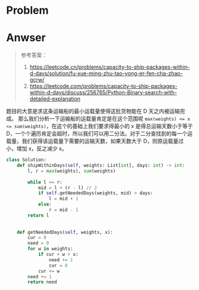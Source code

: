 # Problem
# Anwser
> 参考答案：
> 1. https://leetcode.cn/problems/capacity-to-ship-packages-within-d-days/solution/fu-xue-ming-zhu-tao-yong-er-fen-cha-zhao-gcrw/
> 2. https://leetcode.com/problems/capacity-to-ship-packages-within-d-days/discuss/256765/Python-Binary-search-with-detailed-explanation

题目的大意是求这条运输船的最小运载量使得这批货物能在 D 天之内被运输完成。
那么我们分析一下运输船的运载量肯定是在这个范围呢 `max(weights) <= x <= sum(weights)`，在这个的基础上我们要求得最小的 x 是得总运输天数小于等于 D，一个个遍历肯定会超时，所以我们可以用二分法。对于二分查找到的每一个运载量，我们获得该运载量下需要的运输天数，如果天数大于 D，则原运载量过小，增加 x，反之减少 x。
```python
class Solution:
    def shipWithinDays(self, weights: List[int], days: int) -> int:
        l, r = max(weights), sum(weights)
        
        while l <= r:
            mid = l + (r - l) // 2
            if self.getNeededDays(weights, mid) > days:
                l = mid + 1
            else:
                r = mid - 1
        return l
        
    
    def getNeededDays(self, weights, x):
        cur = 0
        need = 0
        for w in weights:
            if cur + w > x:
                need += 1
                cur = 0
            cur += w
        need += 1
        return need
```